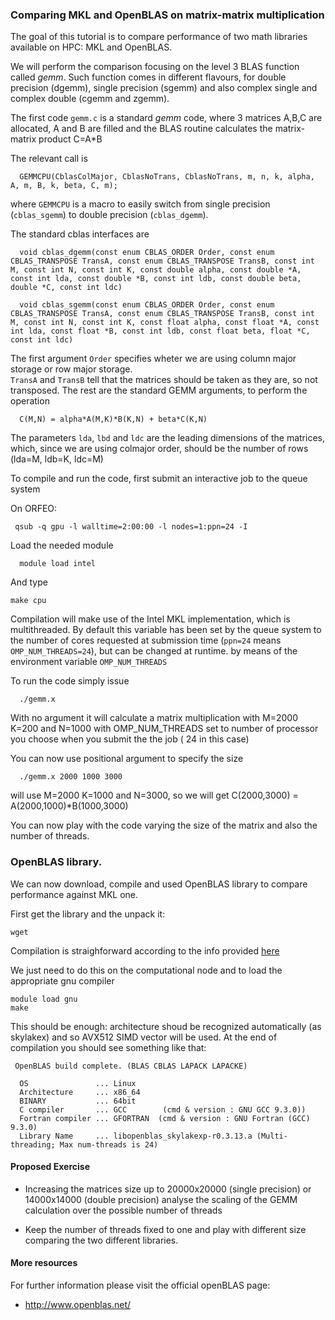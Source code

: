 ### Comparing MKL and OpenBLAS on matrix-matrix multiplication 

The goal of this tutorial is to compare performance of two math libraries available on HPC: MKL and OpenBLAS.

We will perform the comparison focusing on the level 3 BLAS function called *gemm*. Such function comes in different flavours, for double precision (dgemm), single precision (sgemm) and also complex single and complex double (cgemm and zgemm).

The first code ``gemm.c`` is a standard *gemm* code, where 3 matrices A,B,C are allocated, A and B are filled and the BLAS routine calculates the matrix-matrix product C=A\*B

The relevant call is 

```
  GEMMCPU(CblasColMajor, CblasNoTrans, CblasNoTrans, m, n, k, alpha, A, m, B, k, beta, C, m);
```
where ``GEMMCPU`` is a macro to easily switch from single precision (``cblas_sgemm``) to double precision (``cblas_dgemm``).

The standard cblas interfaces are

```
  void cblas_dgemm(const enum CBLAS_ORDER Order, const enum CBLAS_TRANSPOSE TransA, const enum CBLAS_TRANSPOSE TransB, const int M, const int N, const int K, const double alpha, const double *A, const int lda, const double *B, const int ldb, const double beta, double *C, const int ldc)

  void cblas_sgemm(const enum CBLAS_ORDER Order, const enum CBLAS_TRANSPOSE TransA, const enum CBLAS_TRANSPOSE TransB, const int M, const int N, const int K, const float alpha, const float *A, const int lda, const float *B, const int ldb, const float beta, float *C, const int ldc)
```

The first argument ``Order`` specifies wheter we are using column major storage or row major storage.  
``TransA`` and ``TransB`` tell that the matrices should be taken as they are, so not transposed. The rest are the standard GEMM arguments, to perform the operation

```
  C(M,N) = alpha*A(M,K)*B(K,N) + beta*C(K,N)
```

The parameters ``lda``, ``lbd`` and ``ldc`` are the leading dimensions of the matrices, which, since we are using colmajor order, should be the number of rows (lda=M, ldb=K, ldc=M)

To compile and run the code, first submit an interactive job to the queue system

On ORFEO: 
```
 qsub -q gpu -l walltime=2:00:00 -l nodes=1:ppn=24 -I
```

Load the needed module 

```
  module load intel
```  

And type 

```
make cpu
```

Compilation will make use of the Intel MKL implementation, which is multithreaded. By default this variable has been set by the queue system to the number of cores requested at submission time (``ppn=24`` means ``OMP_NUM_THREADS=24``), but can be changed at runtime. by means of the  environment variable ``OMP_NUM_THREADS``

To run the code simply issue

```
  ./gemm.x 
```

With no argument it will calculate a matrix multiplication with M=2000 K=200 and N=1000 with OMP_NUM_THREADS set to number of processor you choose when you submit the the job ( 24 in this case)

You can now use positional argument to specify the size

```
  ./gemm.x 2000 1000 3000 
```

will use M=2000 K=1000 and N=3000, so we will get C(2000,3000) = A(2000,1000)\*B(1000,3000)

You can now play with the code varying the size of the matrix and also the number of threads.


### OpenBLAS library.

We can now download, compile and used OpenBLAS library to compare performance against MKL one.

First get the library and the unpack it: 

``` 
wget 
``` 

Compilation is straighforward according to the info provided  [here](https://github.com/xianyi/OpenBLAS/wiki/User-Manual#compile-the-library)

We just need to do this on the computational node and to load the appropriate gnu compiler 

``` 
module load gnu
make

```

This should be enough: architecture shoud be recognized automatically (as skylakex) and so AVX512 SIMD vector will be used.
At the end of compilation you should see something like that:

```
 OpenBLAS build complete. (BLAS CBLAS LAPACK LAPACKE)

  OS               ... Linux
  Architecture     ... x86_64
  BINARY           ... 64bit
  C compiler       ... GCC        (cmd & version : GNU GCC 9.3.0))
  Fortran compiler ... GFORTRAN  (cmd & version : GNU Fortran (GCC) 9.3.0)
  Library Name     ... libopenblas_skylakexp-r0.3.13.a (Multi-threading; Max num-threads is 24)

```

#### Proposed Exercise

- Increasing the matrices size up to 20000x20000 (single precision) or 14000x14000 (double precision) analyse the scaling of the GEMM calculation over the possible number of threads

- Keep the number of threads fixed to one and play with different size comparing the two different libraries.


#### More resources


For further information please visit the official openBLAS page:

  - http://www.openblas.net/
